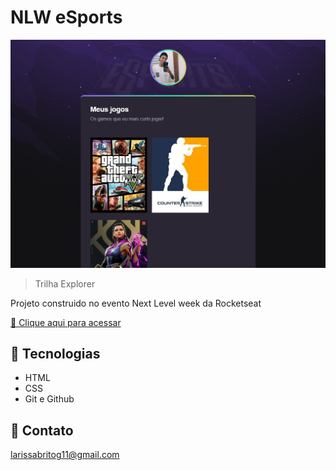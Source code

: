 # NLW eSports

![preview](./.github/preview.png)


>Trilha Explorer


Projeto construido no evento Next Level week da Rocketseat

[🔗 Clique aqui para acessar](https://larissabrito-dev.github.io/NLW-Esports-Explorer/)


## 🔧 Tecnologias

- HTML
- CSS
- Git e Github

## 📧 Contato

larissabritog11@gmail.com